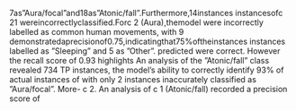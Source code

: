 7as”Aura/focal”and18as”Atonic/fall”.Furthermore,14instances instancesofc 21 wereincorrectlyclassified.Forc 2 (Aura),themodel
were incorrectly labelled as common human movements, with 9 demonstratedaprecisionof0.75,indicatingthat75%oftheinstances
instances labelled as ”Sleeping” and 5 as ”Other”. predicted were correct. However the recall score of 0.93 highlights
An analysis of the ”Atonic/fall” class revealed 734 TP instances, the model’s ability to correctly identify 93% of actual instances of
with only 2 instances inaccurately classified as ”Aura/focal”. More- c 2. An analysis of c 1 (Atonic/fall) recorded a precision score of